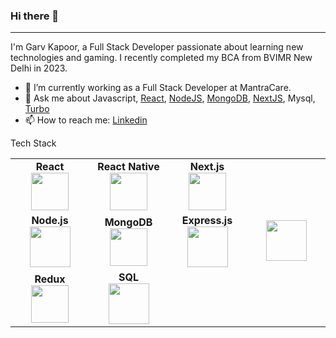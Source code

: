 ### Hi there 👋
-------------


I'm Garv Kapoor, a Full Stack Developer passionate about learning new technologies and gaming. I recently completed my BCA from BVIMR New Delhi in 2023.

- 👯 I’m currently working as a Full Stack Developer at MantraCare.
- 💬 Ask me about Javascript, [React](https://reactjs.org), [NodeJS](https://nodejs.org/en/), [MongoDB](https://www.mongodb.com), [NextJS](https://nextjs.org/), Mysql, [Turbo](https://turbo.build/)
- 📫 How to reach me: [Linkedin](https://www.linkedin.com/in/garv-kapoor-023932116/) 



Tech Stack
<br>

<table>
<tbody>
 <tr>
<td align="center" width="20%">
<span><b><center>React</center></b></span> 
<img height="60px" src="https://user-images.githubusercontent.com/34672810/87503710-8b19e680-c682-11ea-953b-07be433fcb30.png"> 
</td>
<td align="center" width="20%">
<span><b><center>React Native</center></b></span> 
<img height="60px" src="https://reactnative.dev/img/header_logo.svg"> 
</td>
<td align="center" width="20%">
<span><b><center>Next.js</center></b></span> 
<img height="60px" src="https://upload.wikimedia.org/wikipedia/commons/thumb/8/8e/Nextjs-logo.svg/1200px-Nextjs-logo.svg.png"> 
</td>
</tr>
<tr>
<td align="center" width="20%">
<span><b><center>Node.js</center></b></span> 
<img height="65px" src="https://user-images.githubusercontent.com/34672810/87504585-8c4c1300-c684-11ea-9187-ade92a289e49.png"> 
</td>
<td align="center" width="20%">
<span><b><center>MongoDB</center></b></span> 
<img height="60px" src="https://user-images.githubusercontent.com/34672810/87503810-cae0ce00-c682-11ea-897b-da867d9e98ed.png"> 
</td>
<td align="center" width="20%">
<span><b><center>Express.js</center></b></span> 
<img height="65px" src="https://expressjs.com/images/express-facebook-share.png"> 
</td>
<td align="center" width="20%">
<img height="65px" src="https://www.scientiamobile.com/wp-content/uploads/2018/04/WebRTC-740-fi.png"> 
</td>
</tr>
<tr>
<td align="center" width="20%">
<span><b><center>Redux</center></b></span> 
<img height="60px" src="https://user-images.githubusercontent.com/34672810/87503886-f4015e80-c682-11ea-9ec5-ec83dd87ca73.png"> 
</td>
<td align="center" width="20%">
<span><b><center>SQL</center></b></span> 
<img height="65px" src="https://i0.wp.com/www.complexsql.com/wp-content/uploads/2017/01/sql-logo.jpg"> 
</td>
</tr>
</tbody>
</table>

